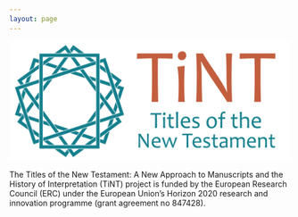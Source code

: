 ```yaml
---
layout: page
---
```

![](/assets/images/TiNT-Final-03.jpg)

 The Titles of the New Testament: A New Approach to Manuscripts and the History of Interpretation (TiNT) project is funded by the European Research Council (ERC) under the European Union’s Horizon 2020 research and innovation programme (grant agreement no 847428).
